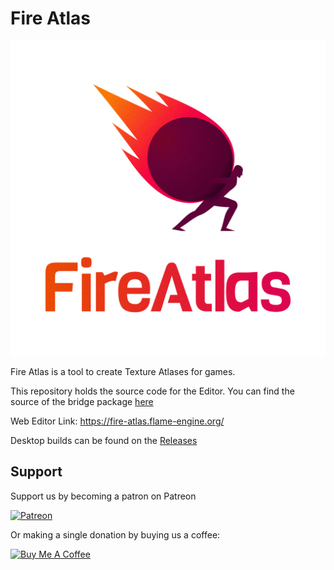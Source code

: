 # Fire Atlas

![Logo with background](design/lockups/Logo.png)

Fire Atlas is a tool to create Texture Atlases for games.

This repository holds the source code for the Editor. You can find the source of the bridge package [here](https://github.com/flame-engine/flame/tree/main/packages/flame_fire_atlas)

Web Editor Link: https://fire-atlas.flame-engine.org/

Desktop builds can be found on the [Releases](https://github.com/flame-engine/fire-atlas/releases)

## Support

Support us by becoming a patron on Patreon

[![Patreon](https://c5.patreon.com/external/logo/become_a_patron_button.png)](https://www.patreon.com/bluefireoss)

Or making a single donation by buying us a coffee:

[![Buy Me A Coffee](https://user-images.githubusercontent.com/835641/60540201-fcd7fa00-9ce4-11e9-87ec-1e98568e9f58.png)](https://www.buymeacoffee.com/bluefire)

